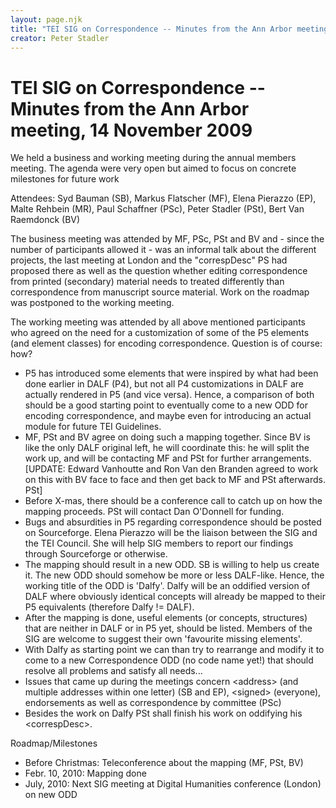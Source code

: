```yaml
---
layout: page.njk
title: "TEI SIG on Correspondence -- Minutes from the Ann Arbor meeting, 14 November 2009"
creator: Peter Stadler
---
```

# TEI SIG on Correspondence -- Minutes from the Ann Arbor meeting, 14 November 2009



We held a business and working meeting during the annual members meeting. The agenda
 were very open but aimed to focus on concrete milestones for future work 


Attendees: Syd Bauman (SB), Markus Flatscher (MF), Elena Pierazzo (EP), Malte Rehbein
 (MR), Paul Schaffner (PSc), Peter Stadler (PSt), Bert Van Raemdonck (BV) 


The business meeting was attended by MF, PSc, PSt and BV and \- since the number of
 participants allowed it \- was an informal talk about the different projects, the last
 meeting at London and the "correspDesc" PS had proposed there as well as the question
 whether editing correspondence from printed (secondary) material needs to treated
 differently than correspondence from manuscript source material. Work on the roadmap
 was postponed to the working meeting.


The working meeting was attended by all above mentioned participants who agreed on
 the need for a customization of some of the P5 elements (and element classes) for
 encoding correspondence. Question is of course: how?


* P5 has introduced some elements that were inspired by what had been done earlier in
 DALF (P4\), but not all P4 customizations in DALF are actually rendered in P5 (and
 vice versa). Hence, a comparison of both should be a good starting point to eventually
 come to a new ODD for encoding correspondence, and maybe even for introducing an actual
 module for future TEI Guidelines.
* MF, PSt and BV agree on doing such a mapping together. Since BV is like the only DALF
 original left, he will coordinate this: he will split the work up, and will be contacting
 MF and PSt for further arrangements. 
 \[UPDATE: Edward Vanhoutte and Ron Van den Branden agreed to work on this with BV face
 to face and then get back to MF and PSt afterwards. PSt]
* Before X\-mas, there should be a conference call to catch up on how the mapping proceeds.
 PSt will contact Dan O'Donnell for funding.
* Bugs and absurdities in P5 regarding correspondence should be posted on Sourceforge.
 Elena Pierazzo will be the liaison between the SIG and the TEI Council. She will help
 SIG members to report our findings through Sourceforge or otherwise.
* The mapping should result in a new ODD. SB is willing to help us create it. The new
 ODD should somehow be more or less DALF\-like. Hence, the working title of the ODD
 is 'Dalfy'. Dalfy will be an oddified version of DALF where obviously identical concepts
 will already be mapped to their P5 equivalents (therefore Dalfy !\= DALF).
* After the mapping is done, useful elements (or concepts, structures) that are neither
 in DALF or in P5 yet, should be listed. Members of the SIG are welcome to suggest
 their own 'favourite missing elements'.
* With Dalfy as starting point we can than try to rearrange and modify it to come to
 a new Correspondence ODD (no code name yet!) that should resolve all problems and
 satisfy all needs...
* Issues that came up during the meetings concern \<address\> (and multiple addresses
 within one letter) (SB and EP), \<signed\> (everyone), endorsements as well as correspondence
 by committee (PSc)
* Besides the work on Dalfy PSt shall finish his work on oddifying his \<correspDesc\>.


Roadmap/Milestones
 
 * Before Christmas: Teleconference about the mapping (MF, PSt, BV)
* Febr. 10, 2010: Mapping done
* July, 2010: Next SIG meeting at Digital Humanities conference (London) on new ODD




